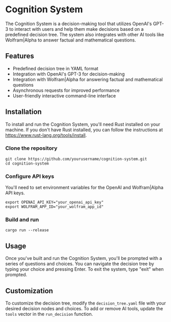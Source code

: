 # Cognition System

The Cognition System is a decision-making tool that utilizes OpenAI's GPT-3 to interact with users and help them make decisions based on a predefined decision tree. The system also integrates with other AI tools like Wolfram|Alpha to answer factual and mathematical questions.

## Features

- Predefined decision tree in YAML format
- Integration with OpenAI's GPT-3 for decision-making
- Integration with Wolfram|Alpha for answering factual and mathematical questions
- Asynchronous requests for improved performance
- User-friendly interactive command-line interface

## Installation

To install and run the Cognition System, you'll need Rust installed on your machine. If you don't have Rust installed, you can follow the instructions at https://www.rust-lang.org/tools/install.

### Clone the repository

```
git clone https://github.com/yourusername/cognition-system.git
cd cognition-system
```

### Configure API keys

You'll need to set environment variables for the OpenAI and Wolfram|Alpha API keys.
```
export OPENAI_API_KEY="your_openai_api_key"
export WOLFRAM_APP_ID="your_wolfram_app_id"
```

### Build and run

```
cargo run --release
```

## Usage

Once you've built and run the Cognition System, you'll be prompted with a series of questions and choices. You can navigate the decision tree by typing your choice and pressing Enter. To exit the system, type "exit" when prompted.

## Customization

To customize the decision tree, modify the `decision_tree.yaml` file with your desired decision nodes and choices. To add or remove AI tools, update the `tools` vector in the `run_decision` function.
